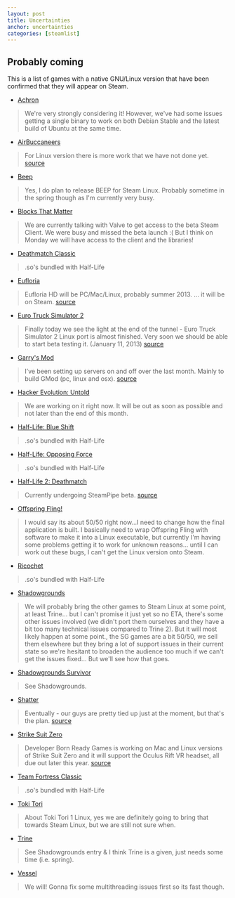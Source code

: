 ```yaml
---
layout: post
title: Uncertainties
anchor: uncertainties
categories: [steamlist]
---
```


Probably coming
---------------

This is a list of games with a native GNU/Linux version that have been confirmed that they will appear on Steam.  

- [Achron](http://store.steampowered.com/app/109700/)
> We're very strongly considering it! However, we've had some issues getting a single binary to work on both Debian Stable and the latest build of Ubuntu at the same time.

- [AirBuccaneers](http://store.steampowered.com/app/223630/)
> For Linux version there is more work that we have not done yet. 
[source](http://steamcommunity.com/app/223630/discussions/0/846938351173220372/#c846941710571338183) 

- [Beep](http://store.steampowered.com/app/104200/)
> Yes, I do plan to release BEEP for Steam Linux. Probably sometime in the spring though as I'm currently very busy.

- [Blocks That Matter](http://store.steampowered.com/app/111800/)
> We are currently talking with Valve to get access to the beta Steam Client. We were busy and missed the beta launch :( But I think on Monday we will have access to the client and the libraries!

- [Deathmatch Classic](http://store.steampowered.com/app/40/)
> .so's bundled with Half-Life

- [Eufloria](http://store.steampowered.com/app/41210/)
> Eufloria HD will be PC/Mac/Linux, probably summer 2013. ... it will be on Steam.
[source](http://steamcommunity.com/app/41210/discussions/0/864951022580397498/#c846944052733617314)

- [Euro Truck Simulator 2](http://store.steampowered.com/app/227300/)
> Finally today we see the light at the end of the tunnel - Euro Truck Simulator 2 Linux port is almost finished. Very soon we should be able to start beta testing it. (January 11, 2013)
[source](http://blog.scssoft.com/2013/01/linux-is-close.html)

- [Garry's Mod](http://store.steampowered.com/app/4000/)
> I’ve been setting up servers on and off over the last month. Mainly to build GMod (pc, linux and osx).
[source](http://garry.tv/post/42030021399/catch-up)

- [Hacker Evolution: Untold](http://store.steampowered.com/app/70110/)
> We are working on it right now. It will be out as soon as possible and not later than the end of this month.

- [Half-Life: Blue Shift](http://store.steampowered.com/app/130/)
> .so's bundled with Half-Life

- [Half-Life: Opposing Force](http://store.steampowered.com/app/50/)
> .so's bundled with Half-Life

- [Half-Life 2: Deathmatch](http://store.steampowered.com/app/320/)
> Currently undergoing SteamPipe beta.
[source](https://support.steampowered.com/kb_article.php?ref=7388-QPFN-2491)

- [Offspring Fling!](http://store.steampowered.com/app/211360/)
> I would say its about 50/50 right now...I need to change how the final application is built. I basically need to wrap Offspring Fling with software to make it into a Linux executable, but currently I'm having some problems getting it to work for unknown reasons... until I can work out these bugs, I can't get the Linux version onto Steam.

- [Ricochet](http://store.steampowered.com/app/60/)
 > .so's bundled with Half-Life

- [Shadowgrounds](http://store.steampowered.com/app/2500/)
> We will probably bring the other games to Steam Linux at some point, at least Trine... but I can't promise it just yet so no ETA, there's some other issues involved (we didn't port them ourselves and they have a bit too many technical issues compared to Trine 2). But it will most likely happen at some point., the SG games are a bit 50/50, we sell them elsewhere but they bring a lot of support issues in their current state so we're hesitant to broaden the audience too much if we can't get the issues fixed... But we'll see how that goes.

- [Shadowgrounds Survivor](http://store.steampowered.com/app/11200/)
> See Shadowgrounds.

- [Shatter](http://store.steampowered.com/app/20820/)
> Eventually - our guys are pretty tied up just at the moment, but that's the plan.
[source](https://twitter.com/sidhenz/status/288123060098326528)

- [Strike Suit Zero](http://store.steampowered.com/app/209540/)
> Developer Born Ready Games is working on Mac and Linux versions of Strike Suit Zero and it will support the Oculus Rift VR headset, all due out later this year.
[source](http://www.joystiq.com/2013/01/23/strike-suit-zero-ignores-the-countdown-out-now-for-pc/)

- [Team Fortress Classic](http://store.steampowered.com/app/20/)
> .so's bundled with Half-Life

- [Toki Tori](http://store.steampowered.com/app/38700/)
> About Toki Tori 1 Linux, yes we are definitely going to bring that towards Steam Linux, but we are still not sure when.

- [Trine](http://store.steampowered.com/app/35700/)
> See Shadowgrounds entry & I think Trine is a given, just needs some time (i.e. spring).

- [Vessel](http://store.steampowered.com/app/108500/)
> We will! Gonna fix some multithreading issues first so its fast though.
